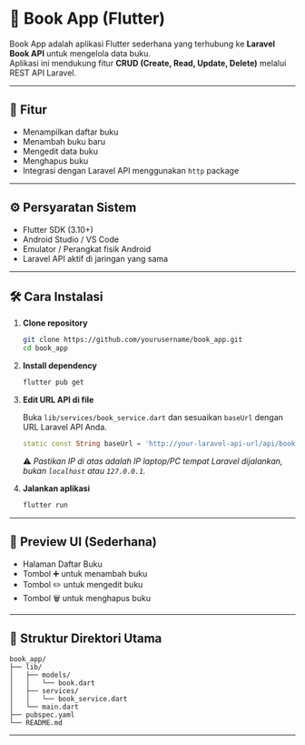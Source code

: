 # 📱 Book App (Flutter)

Book App adalah aplikasi Flutter sederhana yang terhubung ke **Laravel Book API** untuk mengelola data buku.  
Aplikasi ini mendukung fitur **CRUD (Create, Read, Update, Delete)** melalui REST API Laravel.

---

## 🚀 Fitur

- Menampilkan daftar buku
- Menambah buku baru
- Mengedit data buku
- Menghapus buku
- Integrasi dengan Laravel API menggunakan `http` package

---

## ⚙️ Persyaratan Sistem

- Flutter SDK (3.10+)
- Android Studio / VS Code
- Emulator / Perangkat fisik Android
- Laravel API aktif di jaringan yang sama

---

## 🛠️ Cara Instalasi

1. **Clone repository**

   ```bash
   git clone https://github.com/yourusername/book_app.git
   cd book_app

2. **Install dependency**

   ```bash
   flutter pub get
   ```

3. **Edit URL API di file**

    Buka `lib/services/book_service.dart` dan sesuaikan `baseUrl` dengan URL Laravel API Anda.

    ```dart
    static const String baseUrl = 'http://your-laravel-api-url/api/books';
    ```

    ⚠️ *Pastikan IP di atas adalah IP laptop/PC tempat Laravel dijalankan, bukan `localhost` atau `127.0.0.1`.*

4. **Jalankan aplikasi**

    ```bash
    flutter run
    ```

---

## 📱 Preview UI (Sederhana)

- Halaman Daftar Buku
- Tombol ➕ untuk menambah buku
- Tombol ✏️ untuk mengedit buku
- Tombol 🗑️ untuk menghapus buku

---

## 🧩 Struktur Direktori Utama

```
book_app/
├── lib/
│   ├── models/
│   │   └── book.dart
│   ├── services/
│   │   └── book_service.dart
│   └── main.dart
├── pubspec.yaml
└── README.md
```

---
